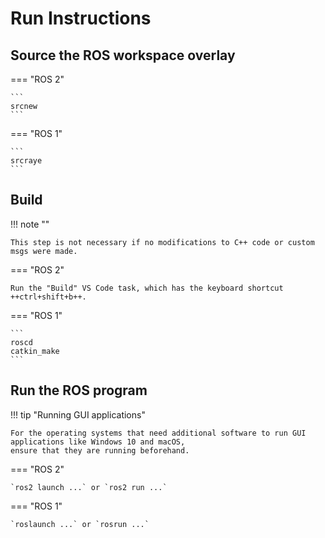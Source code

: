 # Run Instructions

## Source the ROS workspace overlay

=== "ROS 2"

    ```
    srcnew
    ```

=== "ROS 1"

    ```
    srcraye
    ```

## Build

!!! note ""

    This step is not necessary if no modifications to C++ code or custom msgs were made.

=== "ROS 2"

    Run the "Build" VS Code task, which has the keyboard shortcut ++ctrl+shift+b++.

=== "ROS 1"

    ```
    roscd
    catkin_make
    ```

## Run the ROS program

!!! tip "Running GUI applications"

    For the operating systems that need additional software to run GUI applications like Windows 10 and macOS,
    ensure that they are running beforehand.

=== "ROS 2"

    `ros2 launch ...` or `ros2 run ...`

=== "ROS 1"

    `roslaunch ...` or `rosrun ...`

